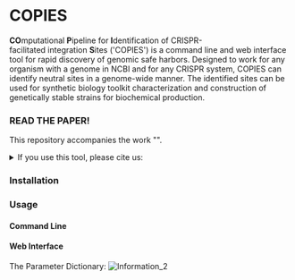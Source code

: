 # COPIES
**CO**mputational **P**ipeline for **I**dentification of CRISPR-facilitated integration **S**ites ('COPIES') is a command line and web interface tool for rapid discovery of genomic safe harbors. Designed to work for any organism with a genome in NCBI and for any CRISPR system, COPIES can identify neutral sites in a genome-wide manner. The identified sites can be used for synthetic biology toolkit characterization and construction of genetically stable strains for biochemical production.

### READ THE PAPER!

This repository accompanies the work "".

<details>
<summary>If you use this tool, please cite us:</summary>

```bibtex

```
</details>

### Installation

### Usage

#### Command Line

#### Web Interface


The Parameter Dictionary:
![Information_2](https://user-images.githubusercontent.com/60017121/171938516-73cbb74c-ec38-45be-9b73-5cb845211579.png)
